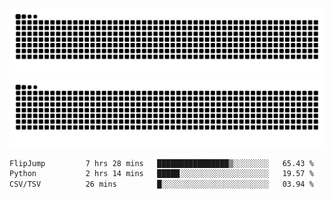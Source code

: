 ![Snake Animation](https://raw.githubusercontent.com/tomhea/tomhea/output/github-contribution-grid-snake-dark.svg#gh-dark-mode-only)
![Snake Animation](https://raw.githubusercontent.com/tomhea/tomhea/output/github-contribution-grid-snake.svg#gh-light-mode-only)

<p></p>

<!--START_SECTION:waka-->

```txt
FlipJump         7 hrs 28 mins   ████████████████▒░░░░░░░░   65.43 %
Python           2 hrs 14 mins   █████░░░░░░░░░░░░░░░░░░░░   19.57 %
CSV/TSV          26 mins         █░░░░░░░░░░░░░░░░░░░░░░░░   03.94 %
```

<!--END_SECTION:waka-->
